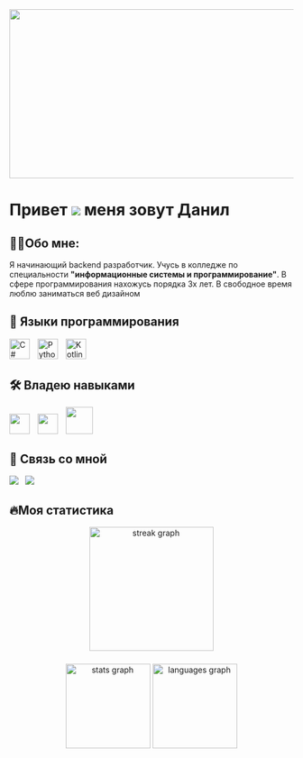 <div align="center">
  <img height="300" width="600" src="https://user-images.githubusercontent.com/74038190/225813708-98b745f2-7d22-48cf-9150-083f1b00d6c9.gif"  />
</div>

Привет ![](https://user-images.githubusercontent.com/18350557/176309783-0785949b-9127-417c-8b55-ab5a4333674e.gif) меня зовут Данил
=============================================================================================================================

## 👩‍💻Обо мне:

Я начинающий backend разработчик. Учусь в колледже по специальности **"информационные системы и программирование"**. 
В сфере программирования нахожусь порядка 3х лет. В свободное время люблю заниматься веб дизайном

## 📕 Языки программирования


<p align="left">
<a href="https://docs.microsoft.com/en-us/dotnet/csharp/" target="_blank" rel="noreferrer">
  <img src="https://raw.githubusercontent.com/danielcranney/readme-generator/main/public/icons/skills/csharp-colored.svg" width="36" height="36" alt="C#"/></a>
    <img width="6"/>
  <a href="https://www.python.org/" target="_blank" rel="noreferrer"><img src="https://raw.githubusercontent.com/danielcranney/readme-generator/main/public/icons/skills/python-colored.svg" width="36" height="36" alt="Python"/></a>
  <img width="6"/>
  <a href="https://kotlinlang.org/" target="_blank" rel="noreferrer">
    <img src="https://raw.githubusercontent.com/danielcranney/readme-generator/main/public/icons/skills/kotlin-colored.svg" width="36" height="36" alt="Kotlin"/></a>
</p>

## 🛠 Владею навыками
<p align="left">
  <a href="https://www.mysql.com/" target="_blank" rel="noreferrer">
    <img src="https://raw.githubusercontent.com/danielcranney/readme-generator/main/public/icons/skills/mysql-colored.svg" width="36" height="36"/></a>
  <img width="6"/>
  <a href="https://www.figma.com/" target="_blank" rel="noreferrer">
      <img src="https://raw.githubusercontent.com/danielcranney/readme-generator/main/public/icons/skills/figma-colored.svg" width="36" height="36"/></a>
  <img width="6"/>
  <a href="https://obsidian.md/" target="_blank" rel="noreferrer">
    <img src="https://skillicons.dev/icons?i=obsidian" width="48" height="48"/></a>
</p>

## 📱 Связь со мной

<div align="left">
  <a href="https://t.me/kri7ch">
    <img src="https://img.shields.io/badge/Telegram-2CA5E0?style=for-the-badge&logo=telegram&logoColor=white"></a>
  &nbsp;
  <a href="mailto:rakhmaevdanil@gmail.com">
    <img src="https://img.shields.io/badge/Gmail-D14836?style=for-the-badge&logo=gmail&logoColor=white">
  </a>
</div>


## 🔥Моя статистика

<div align="center">
  <img src="https://streak-stats.demolab.com?user=kri7ch&locale=en&mode=daily&theme=dark&hide_border=false&border_radius=5&order=3" height="220" alt="streak graph"  />
</div>

###

<div align="center">
  <img src="https://github-readme-stats.vercel.app/api?username=kri7ch&hide_title=false&hide_rank=false&show_icons=true&include_all_commits=true&count_private=true&disable_animations=false&theme=dracula&locale=en&hide_border=false&order=1" height="150" alt="stats graph"  />
  <img src="https://github-readme-stats.vercel.app/api/top-langs?username=kri7ch&locale=en&hide_title=false&layout=compact&card_width=320&langs_count=5&theme=dracula&hide_border=false&order=3" height="150" alt="languages graph"  />
</div>

###
